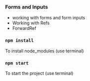 ### Forms and Inputs

* working with forms and form inputs
* Working with Refs
* ForwardRef

### `npm install`

To install node_modules (use terminal)

### `npm start`

To start the project (use terminal)